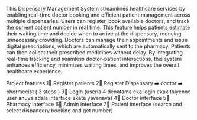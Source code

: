 This Dispensary Management System streamlines healthcare services by enabling real-time doctor booking and efficient patient management across multiple dispensaries. Users can register, book available doctors, and track the current patient number in real time. This feature helps patients estimate their waiting time and decide when to arrive at the dispensary, reducing unnecessary crowding.
Doctors can manage their appointments and issue digital prescriptions, which are automatically sent to the pharmacy. Patients can then collect their prescribed medicines without delay.
By integrating real-time tracking and seamless doctor-patient interactions, this system enhances efficiency, minimizes waiting times, and improves the overall healthcare experience.


Project features
1⃣ Register patients 
2⃣ Register Dispensary ➡️ doctor ➡️ phormecist ( 3 steps )
3⃣ Login (userla 4 denatama eka login ekak thiyenne user anuva adala interface ekata yavanava)
4⃣ Doctor interface
5⃣ Pharmacy interface
6⃣ Admin interface
7⃣ Patient interface (search and select dispancery booking and get number)
